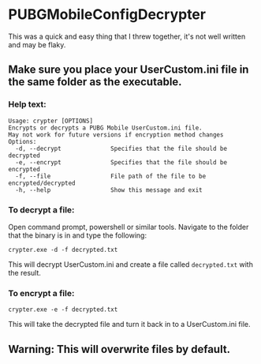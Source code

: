 # PUBGMobileConfigDecrypter
This was a quick and easy thing that I threw together, it's not well written and may be flaky.

## Make sure you place your UserCustom.ini file in the same folder as the executable.
### Help text:
```
Usage: crypter [OPTIONS]
Encrypts or decrypts a PUBG Mobile UserCustom.ini file.
May not work for future versions if encryption method changes
Options:
  -d, --decrypt              Specifies that the file should be decrypted
  -e, --encrypt              Specifies that the file should be encrypted
  -f, --file                 File path of the file to be encrypted/decrypted
  -h, --help                 Show this message and exit
```

### To decrypt a file:
Open command prompt, powershell or similar tools. Navigate to the folder that the binary is in and type the following:
```
crypter.exe -d -f decrypted.txt
```

This will decrypt UserCustom.ini and create a file called `decrypted.txt` with the result.

### To encrypt a file:
```
crypter.exe -e -f decrypted.txt
```

This will take the decrypted file and turn it back in to a UserCustom.ini file.

## Warning: This will overwrite files by default.